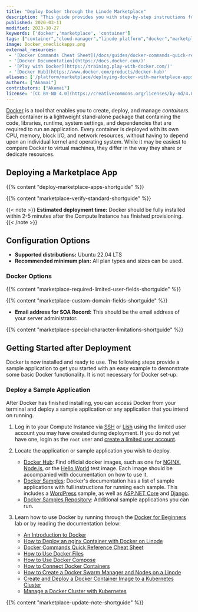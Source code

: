 ```yaml
---
title: "Deploy Docker through the Linode Marketplace"
description: "This guide provides you with step-by-step instructions for deploying Docker, a tool which you can use to run containerized apps, from the Linode One-Click Marketplace."
published: 2020-03-11
modified: 2023-10-27
keywords: ['docker','marketplace', 'container']
tags: ["container","cloud-manager","linode platform","docker","marketplace"]
image: Docker_oneclickapps.png
external_resources:
 - '[Docker Commands Cheat Sheet](/docs/guides/docker-commands-quick-reference-cheat-sheet/)'
 - '[Docker Documentation](https://docs.docker.com/)'
 - '[Play with Docker](https://training.play-with-docker.com/)'
 - '[Docker Hub](https://www.docker.com/products/docker-hub)'
aliases: ['/platform/marketplace/deploying-docker-with-marketplace-apps/', '/platform/one-click/deploying-docker-with-one-click-apps/','/guides/deploying-docker-with-one-click-apps/','/guides/deploying-docker-with-marketplace-apps/','/guides/docker-marketplace-app/']
authors: ["Akamai"]
contributors: ["Akamai"]
license: '[CC BY-ND 4.0](https://creativecommons.org/licenses/by-nd/4.0)'
---
```


[Docker](https://www.docker.com/) is a tool that enables you to create, deploy, and manage *containers*. Each container is a lightweight stand-alone package that containing the code, libraries, runtime, system settings, and dependencies that are required to run an application. Every container is deployed with its own CPU, memory, block I/O, and network resources, without having to depend upon an individual kernel and operating system. While it may be easiest to compare Docker to virtual machines, they differ in the way they share or dedicate resources.

## Deploying a Marketplace App

{{% content "deploy-marketplace-apps-shortguide" %}}

{{% content "marketplace-verify-standard-shortguide" %}}

{{< note >}}
**Estimated deployment time:** Docker should be fully installed within 2-5 minutes after the Compute Instance has finished provisioning.
{{< /note >}}

## Configuration Options

- **Supported distributions:** Ubuntu 22.04 LTS
- **Recommended minimum plan:** All plan types and sizes can be used.

### Docker Options

{{% content "marketplace-required-limited-user-fields-shortguide" %}}

{{% content "marketplace-custom-domain-fields-shortguide" %}}
- **Email address for SOA Record:** This should be the email address of your server administrator.

{{% content "marketplace-special-character-limitations-shortguide" %}}

## Getting Started after Deployment

Docker is now installed and ready to use. The following steps provide a sample application to get you started with an easy example to demonstrate some basic Docker functionality. It is not necessary for Docker set-up.

### Deploy a Sample Application

After Docker has finished installing, you can access Docker from your terminal and deploy a sample application or any application that you intend on running.

1.  Log in to your Compute Instance via [SSH](/docs/guides/connect-to-server-over-ssh/) or [Lish](/docs/products/compute/compute-instances/guides/lish/) using the limited user account you may have created during deployment. If you do not yet have one, login as the `root` user and [create a limited user account](/docs/products/compute/compute-instances/guides/set-up-and-secure/#add-a-limited-user-account).

1.  Locate the application or sample application you wish to deploy.

    - [Docker Hub](https://hub.docker.com/): Find official docker images, such as one for [NGINX](https://hub.docker.com/_/nginx), [Node.js](https://hub.docker.com/_/node), or the [Hello World](https://hub.docker.com/_/hello-world) test image. Each image should be accompanied with documentation on how to use it.
    - [Docker Samples](https://docs.docker.com/samples/): Docker's documentation has a list of sample applications with full instructions for running each sample. This includes a [WordPress](https://docs.docker.com/samples/wordpress/) sample, as well as [ASP.NET Core](https://docs.docker.com/samples/dotnetcore/) and [Django](https://docs.docker.com/samples/django/).
    - [Docker Samples Repository](https://github.com/dockersamples/): Additional sample applications you can run.

1.  Learn how to use Docker by running through the [Docker for Beginners](https://github.com/docker/labs/tree/master/beginner/) lab or by reading the documentation below:

    - [An Introduction to Docker](/docs/guides/introduction-to-docker/)
    - [How to Deploy an nginx Container with Docker on Linode](/docs/guides/how-to-deploy-an-nginx-container-with-docker/)
    - [Docker Commands Quick Reference Cheat Sheet](/docs/guides/docker-commands-quick-reference-cheat-sheet/)
    - [How to Use Docker Files](/docs/guides/how-to-use-dockerfiles/)
    - [How to Use Docker Compose](/docs/guides/how-to-use-docker-compose/)
    - [How to Connect Docker Containers](/docs/guides/docker-container-communication/)
    - [How to Create a Docker Swarm Manager and Nodes on a Linode](/docs/guides/how-to-create-a-docker-swarm-manager-and-nodes-on-linode/)
    - [Create and Deploy a Docker Container Image to a Kubernetes Cluster](/docs/guides/deploy-container-image-to-kubernetes/)
    - [Manage a Docker Cluster with Kubernetes](/docs/guides/manage-a-docker-cluster-with-kubernetes/)


{{% content "marketplace-update-note-shortguide" %}}